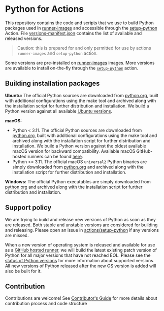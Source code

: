 # Python for Actions
This repository contains the code and scripts that we use to build Python packages used in [runner-images](https://github.com/actions/runner-images) and accessible through the [setup-python](https://github.com/actions/setup-python) Action.
File [versions-manifest.json](./versions-manifest.json) contains the list of available and released versions.

> Caution: this is prepared for and only permitted for use by actions `runner-images` and `setup-python` action.

Some versions are pre-installed on [runner-images](https://github.com/actions/runner-images) images.
More versions are available to install on-the-fly through the [`setup-python`](https://github.com/actions/setup-python) action.

## Building installation packages
**Ubuntu:** The official Python sources are downloaded from [python.org](https://www.python.org/ftp/python/), built with additional configurations using the make tool and archived along with the installation script for further distribution and installation. We build a Python version against all available [Ubuntu versions](https://docs.github.com/en/actions/using-github-hosted-runners/about-github-hosted-runners#supported-runners-and-hardware-resources).

**macOS:** 
- Python < 3.11. The official Python sources are downloaded from [python.org](https://www.python.org/ftp/python/), built with additional configurations using the make tool and archived along with the installation script for further distribution and installation. We build a Python version against the oldest available macOS version for backward compatibility. Available macOS GitHub-hosted runners can be found [here](https://docs.github.com/en/actions/using-github-hosted-runners/about-github-hosted-runners#supported-runners-and-hardware-resources).
- Python >= 3.11. The official macOS `universal2` Python binaries are simply downloaded from [python.org](https://www.python.org/ftp/python/) and archived along with the installation script for further distribution and installation.

**Windows:** The official Python executables are simply downloaded from [python.org](https://www.python.org/ftp/python/) and archived along with the installation script for further distribution and installation.

## Support policy
We are trying to build and release new versions of Python as soon as they are released. Both stable and unstable versions are considered for building and releasing. Please open an issue in [actions/setup-python](https://github.com/actions/setup-python) if any versions are missed.

When a new version of operating system is released and available for use as a [GitHub hosted runner](https://docs.github.com/en/actions/using-github-hosted-runners/about-github-hosted-runners#supported-runners-and-hardware-resources), we will build the latest existing patch version of Python for all major versions that have not reached EOL. Please see the [status of Python versions](https://devguide.python.org/versions/) for more information about supported versions. All new versions of Python released after the new OS version is added will also be built for it.

## Contribution
Contributions are welcome! See [Contributor's Guide](./CONTRIBUTING.md) for more details about contribution process and code structure
